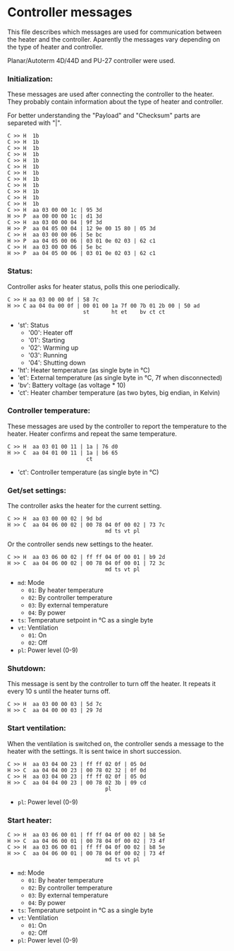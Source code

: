 # Controller messages 

This file describes which messages are used for communication between the heater and the controller. Aparently the messages vary depending on the type of heater and controller. 

Planar/Autoterm 4D/44D and PU-27 controller were used.

### Initialization:
These messages are used after connecting the controller to the heater. They probably contain information about the type of heater and controller.

For better understanding the "Payload" and "Checksum" parts are separeted with "|".

```
C >> H  1b
C >> H  1b
C >> H  1b
C >> H  1b
C >> H  1b
C >> H  1b
C >> H  1b
C >> H  1b
C >> H  1b
C >> H  1b
C >> H  1b
C >> H  1b
C >> H  aa 03 00 00 1c | 95 3d
H >> P  aa 00 00 00 1c | d1 3d
C >> H  aa 03 00 00 04 | 9f 3d
H >> P  aa 04 05 00 04 | 12 9e 00 15 80 | 05 3d
C >> H  aa 03 00 00 06 | 5e bc
H >> P  aa 04 05 00 06 | 03 01 0e 02 03 | 62 c1
C >> H  aa 03 00 00 06 | 5e bc
H >> P  aa 04 05 00 06 | 03 01 0e 02 03 | 62 c1
```

### Status:
Controller asks for heater status, polls this one periodically.

```
C >> H aa 03 00 00 0f | 58 7c
H >> C aa 04 0a 00 0f | 00 01 00 1a 7f 00 7b 01 2b 00 | 50 ad
                        st       ht et    bv ct ct
```
- 'st': Status
  - '00': Heater off
  - '01': Starting
  - '02': Warming up
  - '03': Running
  - '04': Shutting down
- 'ht': Heater temperature (as single byte in °C)
- 'et': External temperature (as single byte in °C, 7f when disconnected)
- 'bv': Battery voltage (as voltage * 10)
- 'ct': Heater chamber temperature (as two bytes, big endian, in Kelvin)

### Controller temperature:
These messages are used by the controller to report the temperature to the heater. Heater confirms and repeat the same temperature.

```
C >> H  aa 03 01 00 11 | 1a | 76 d0
H >> C  aa 04 01 00 11 | 1a | b6 65
                         ct
```
- 'ct': Controller temperature (as single byte in °C)

### Get/set settings:
The controller asks the heater for the current setting.

```
C >> H  aa 03 00 00 02 | 9d bd
H >> C  aa 04 06 00 02 | 00 78 04 0f 00 02 | 73 7c
                               md ts vt pl
```
Or the controller sends new settings to the heater.

```
C >> H  aa 03 06 00 02 | ff ff 04 0f 00 01 | b9 2d
H >> C  aa 04 06 00 02 | 00 78 04 0f 00 01 | 72 3c
                               md ts vt pl
```
- `md`: Mode
  - `01`: By heater temperature
  - `02`: By controller temperature
  - `03`: By external temperature
  - `04`: By power
- `ts`: Temperature setpoint in °C as a single byte
- `vt`: Ventilation
  - `01`: On
  - `02`: Off
- `pl`: Power level (0-9)

### Shutdown:
This message is sent by the controller to turn off the heater. It repeats it every 10 s until the heater turns off. 

```
C >> H  aa 03 00 00 03 | 5d 7c
H >> C  aa 04 00 00 03 | 29 7d
```

### Start ventilation:
When the ventilation is switched on, the controller sends a message to the heater with the settings. It is sent twice in short succession. 

```
C >> H  aa 03 04 00 23 | ff ff 02 0f | 05 0d
H >> C  aa 04 04 00 23 | 00 78 02 32 | 0f 0d
C >> H  aa 03 04 00 23 | ff ff 02 0f | 05 0d
H >> C  aa 04 04 00 23 | 00 78 02 3b | 09 cd
                               pl
```
- `pl`: Power level (0-9)

### Start heater:

```
C >> H  aa 03 06 00 01 | ff ff 04 0f 00 02 | b8 5e
H >> C  aa 04 06 00 01 | 00 78 04 0f 00 02 | 73 4f
C >> H  aa 03 06 00 01 | ff ff 04 0f 00 02 | b8 5e
H >> C  aa 04 06 00 01 | 00 78 04 0f 00 02 | 73 4f
                               md ts vt pl
```
- `md`: Mode
  - `01`: By heater temperature
  - `02`: By controller temperature
  - `03`: By external temperature
  - `04`: By power
- `ts`: Temperature setpoint in °C as a single byte
- `vt`: Ventilation
  - `01`: On
  - `02`: Off
- `pl`: Power level (0-9)
